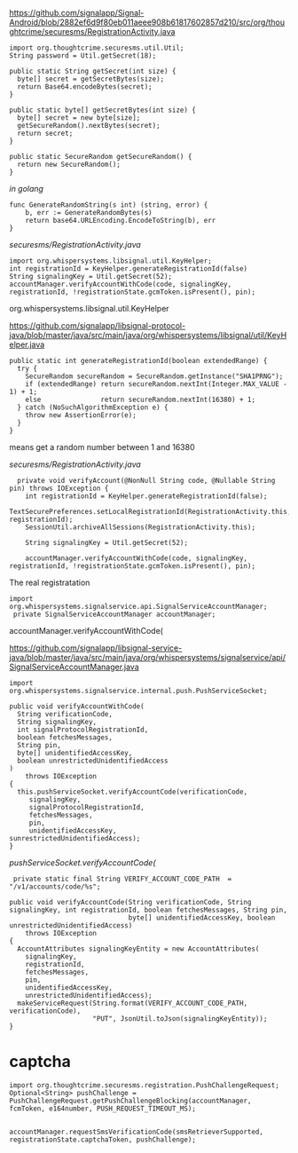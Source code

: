 https://github.com/signalapp/Signal-Android/blob/2882ef6d9f80eb011aeee908b61817602857d210/src/org/thoughtcrime/securesms/RegistrationActivity.java

```
import org.thoughtcrime.securesms.util.Util;
String password = Util.getSecret(18);

public static String getSecret(int size) {
  byte[] secret = getSecretBytes(size);
  return Base64.encodeBytes(secret);
}

public static byte[] getSecretBytes(int size) {
  byte[] secret = new byte[size];
  getSecureRandom().nextBytes(secret);
  return secret;
}

public static SecureRandom getSecureRandom() {
  return new SecureRandom();
}
```

*in golang*

```
func GenerateRandomString(s int) (string, error) {
	b, err := GenerateRandomBytes(s)
	return base64.URLEncoding.EncodeToString(b), err
}
```
*securesms/RegistrationActivity.java*
```
import org.whispersystems.libsignal.util.KeyHelper;
int registrationId = KeyHelper.generateRegistrationId(false)
String signalingKey = Util.getSecret(52);
accountManager.verifyAccountWithCode(code, signalingKey, registrationId, !registrationState.gcmToken.isPresent(), pin);
```

org.whispersystems.libsignal.util.KeyHelper

https://github.com/signalapp/libsignal-protocol-java/blob/master/java/src/main/java/org/whispersystems/libsignal/util/KeyHelper.java

```
public static int generateRegistrationId(boolean extendedRange) {
  try {
    SecureRandom secureRandom = SecureRandom.getInstance("SHA1PRNG");
    if (extendedRange) return secureRandom.nextInt(Integer.MAX_VALUE - 1) + 1;
    else               return secureRandom.nextInt(16380) + 1;
  } catch (NoSuchAlgorithmException e) {
    throw new AssertionError(e);
  }
}
```
means get a random number between 1 and 16380

*securesms/RegistrationActivity.java*

```
  private void verifyAccount(@NonNull String code, @Nullable String pin) throws IOException {
    int registrationId = KeyHelper.generateRegistrationId(false);
    TextSecurePreferences.setLocalRegistrationId(RegistrationActivity.this, registrationId);
    SessionUtil.archiveAllSessions(RegistrationActivity.this);

    String signalingKey = Util.getSecret(52);

    accountManager.verifyAccountWithCode(code, signalingKey, registrationId, !registrationState.gcmToken.isPresent(), pin);
```

The real registratation

```
import org.whispersystems.signalservice.api.SignalServiceAccountManager;
 private SignalServiceAccountManager accountManager;

```

  accountManager.verifyAccountWithCode(

https://github.com/signalapp/libsignal-service-java/blob/master/java/src/main/java/org/whispersystems/signalservice/api/SignalServiceAccountManager.java
```
import org.whispersystems.signalservice.internal.push.PushServiceSocket;

public void verifyAccountWithCode(
  String verificationCode,
  String signalingKey,
  int signalProtocolRegistrationId,
  boolean fetchesMessages,
  String pin,
  byte[] unidentifiedAccessKey,
  boolean unrestrictedUnidentifiedAccess
)
    throws IOException
{
  this.pushServiceSocket.verifyAccountCode(verificationCode,
     signalingKey,
     signalProtocolRegistrationId,
     fetchesMessages,
     pin,
     unidentifiedAccessKey,                                      sunrestrictedUnidentifiedAccess);
}
```

*pushServiceSocket.verifyAccountCode(*

```
 private static final String VERIFY_ACCOUNT_CODE_PATH  = "/v1/accounts/code/%s";

public void verifyAccountCode(String verificationCode, String signalingKey, int registrationId, boolean fetchesMessages, String pin,
                              byte[] unidentifiedAccessKey, boolean unrestrictedUnidentifiedAccess)
    throws IOException
{
  AccountAttributes signalingKeyEntity = new AccountAttributes(
    signalingKey,
    registrationId,
    fetchesMessages,
    pin,
    unidentifiedAccessKey,
    unrestrictedUnidentifiedAccess);
  makeServiceRequest(String.format(VERIFY_ACCOUNT_CODE_PATH, verificationCode),
                     "PUT", JsonUtil.toJson(signalingKeyEntity));
}
```

# captcha

```
import org.thoughtcrime.securesms.registration.PushChallengeRequest;
Optional<String> pushChallenge = PushChallengeRequest.getPushChallengeBlocking(accountManager, fcmToken, e164number, PUSH_REQUEST_TIMEOUT_MS);

          accountManager.requestSmsVerificationCode(smsRetrieverSupported, registrationState.captchaToken, pushChallenge);
```
